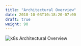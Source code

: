 ```yaml
---
title: "Architectural Overview"
date: 2018-10-03T10:18:20-07:00
draft: true
weight: 90
---
```


![k8s Architectural Overview](/images/basic_concepts/architecture_control_and_data_overview.png)
